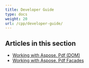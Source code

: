 ```yaml
---
title: Developer Guide
type: docs
weight: 20
url: /cpp/developer-guide/
---
```


## **Articles in this section**
- [Working with Aspose. Pdf (DOM)](/pdf/cpp/working-with-aspose-pdf-dom/)
- [Working with Aspose. Pdf Facades](/pdf/cpp/working-with-aspose-pdf-facades/)